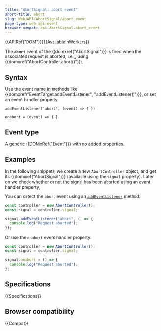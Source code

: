 ```yaml
---
title: "AbortSignal: abort event"
short-title: abort
slug: Web/API/AbortSignal/abort_event
page-type: web-api-event
browser-compat: api.AbortSignal.abort_event
---
```


{{APIRef("DOM")}}{{AvailableInWorkers}}

The **`abort`** event of the {{domxref("AbortSignal")}} is fired when the associated request is aborted, i.e.,, using {{domxref("AbortController.abort()")}}.

## Syntax

Use the event name in methods like {{domxref("EventTarget.addEventListener", "addEventListener()")}}, or set an event handler property.

```js-nolint
addEventListener('abort', (event) => { })

onabort = (event) => { }
```

## Event type

A generic {{DOMxRef("Event")}} with no added properties.

## Examples

In the following snippets, we create a new `AbortController` object, and get its {{domxref("AbortSignal")}} (available using the `signal` property). Later on we check whether or not the signal has been aborted using an event handler property,

You can detect the `abort` event using an [`addEventListener`](/en-US/docs/Web/API/EventTarget/addEventListener) method:

```js
const controller = new AbortController();
const signal = controller.signal;

signal.addEventListener("abort", () => {
  console.log("Request aborted");
});
```

Or use the `onabort` event handler property:

```js
const controller = new AbortController();
const signal = controller.signal;

signal.onabort = () => {
  console.log("Request aborted");
};
```

## Specifications

{{Specifications}}

## Browser compatibility

{{Compat}}
